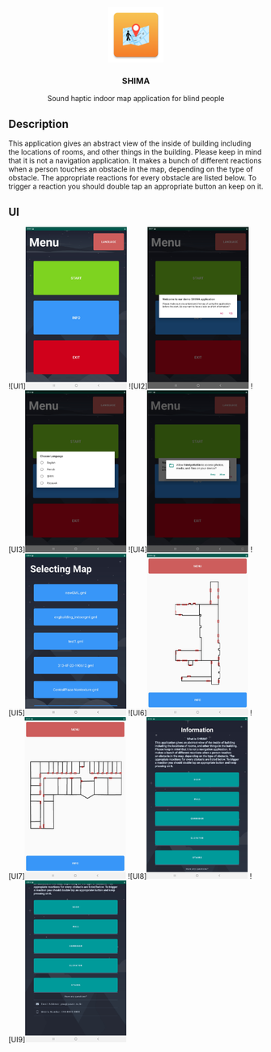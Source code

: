 <br />
<p align="center">
    <img src="images/appIcon.png" alt="Logo" width="110" height="110">
  </a>

  <h3 align="center">SHIMA</h3>
  <p align="center">
   Sound haptic indoor map application for blind people
  </p>
</p>

## Description
This application gives an abstract view of the inside of building including the locations of rooms, and other things in the building. Please keep in mind that it is not a navigation application. It makes a bunch of different reactions when a person touches an obstacle in the map, depending on the type of obstacle. The appropriate reactions for every obstacle are listed below. To trigger a reaction you should double tap an appropriate button an keep on it.

## UI
![UI1]<img src="images/1.jpg" alt="Logo" width="200" height="320">
![UI2]<img src="images/2.jpg" alt="Logo" width="200" height="320">
![UI3]<img src="images/3.jpg" alt="Logo" width="200" height="320">
![UI4]<img src="images/4.jpg" alt="Logo" width="200" height="320">
![UI5]<img src="images/5.jpg" alt="Logo" width="200" height="320">
![UI6]<img src="images/6.jpg" alt="Logo" width="200" height="320">
![UI7]<img src="images/7.jpg" alt="Logo" width="200" height="320">
![UI8]<img src="images/8.jpg" alt="Logo" width="200" height="320">
![UI9]<img src="images/9.jpg" alt="Logo" width="200" height="320">
